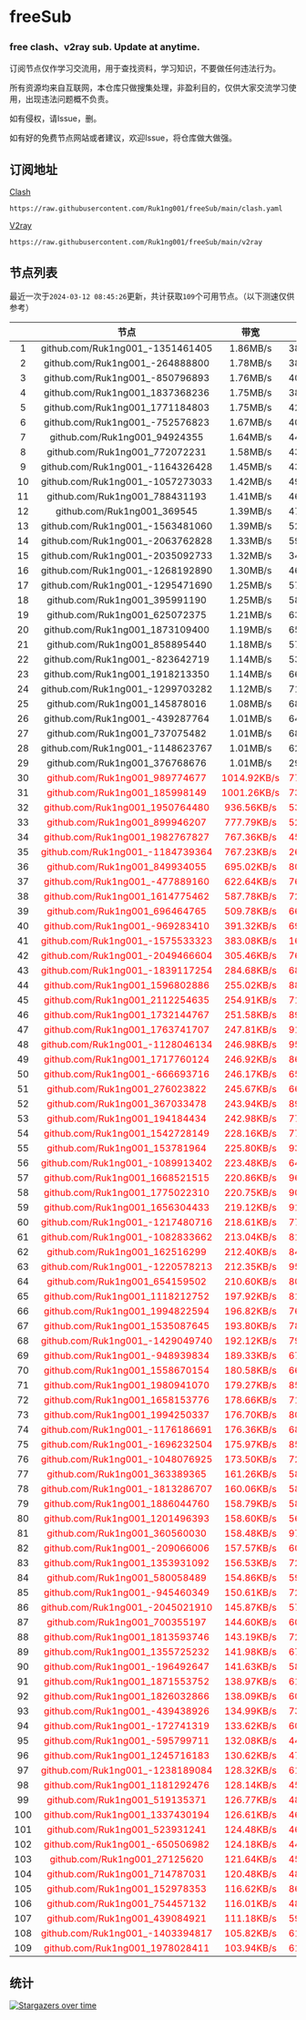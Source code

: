 # freeSub
### free clash、v2ray sub. Update at anytime.

订阅节点仅作学习交流用，用于查找资料，学习知识，不要做任何违法行为。

所有资源均来自互联网，本仓库只做搜集处理，非盈利目的，仅供大家交流学习使用，出现违法问题概不负责。

如有侵权，请Issue，删。

如有好的免费节点网站或者建议，欢迎Issue，将仓库做大做强。

## 订阅地址
[Clash](https://raw.githubusercontent.com/Ruk1ng001/freeSub/main/clash.yaml)
```
https://raw.githubusercontent.com/Ruk1ng001/freeSub/main/clash.yaml
```
[V2ray](https://raw.githubusercontent.com/Ruk1ng001/freeSub/main/v2ray)
```
https://raw.githubusercontent.com/Ruk1ng001/freeSub/main/v2ray
```

## 节点列表

最近一次于`2024-03-12 08:45:26`更新，共计获取`109`个可用节点。（以下测速仅供参考）

|  | 节点 | 带宽 | 延迟 |
|:-:|:--:|:--:|:--:|
 | 1 | github.com/Ruk1ng001_-1351461405 | 1.86MB/s | 386.00ms |
 | 2 | github.com/Ruk1ng001_-264888800 | 1.78MB/s | 388.00ms |
 | 3 | github.com/Ruk1ng001_-850796893 | 1.76MB/s | 402.00ms |
 | 4 | github.com/Ruk1ng001_1837368236 | 1.75MB/s | 384.00ms |
 | 5 | github.com/Ruk1ng001_1771184803 | 1.75MB/s | 428.00ms |
 | 6 | github.com/Ruk1ng001_-752576823 | 1.67MB/s | 409.00ms |
 | 7 | github.com/Ruk1ng001_94924355 | 1.64MB/s | 443.00ms |
 | 8 | github.com/Ruk1ng001_772072231 | 1.58MB/s | 433.00ms |
 | 9 | github.com/Ruk1ng001_-1164326428 | 1.45MB/s | 438.00ms |
 | 10 | github.com/Ruk1ng001_-1057273033 | 1.42MB/s | 499.00ms |
 | 11 | github.com/Ruk1ng001_788431193 | 1.41MB/s | 468.00ms |
 | 12 | github.com/Ruk1ng001_369545 | 1.39MB/s | 474.00ms |
 | 13 | github.com/Ruk1ng001_-1563481060 | 1.39MB/s | 520.00ms |
 | 14 | github.com/Ruk1ng001_-2063762828 | 1.33MB/s | 592.00ms |
 | 15 | github.com/Ruk1ng001_-2035092733 | 1.32MB/s | 345.00ms |
 | 16 | github.com/Ruk1ng001_-1268192890 | 1.30MB/s | 464.00ms |
 | 17 | github.com/Ruk1ng001_-1295471690 | 1.25MB/s | 572.00ms |
 | 18 | github.com/Ruk1ng001_395991190 | 1.25MB/s | 588.00ms |
 | 19 | github.com/Ruk1ng001_625072375 | 1.21MB/s | 639.00ms |
 | 20 | github.com/Ruk1ng001_1873109400 | 1.19MB/s | 651.00ms |
 | 21 | github.com/Ruk1ng001_858895440 | 1.18MB/s | 576.00ms |
 | 22 | github.com/Ruk1ng001_-823642719 | 1.14MB/s | 537.00ms |
 | 23 | github.com/Ruk1ng001_1918213350 | 1.14MB/s | 663.00ms |
 | 24 | github.com/Ruk1ng001_-1299703282 | 1.12MB/s | 716.00ms |
 | 25 | github.com/Ruk1ng001_145878016 | 1.08MB/s | 682.00ms |
 | 26 | github.com/Ruk1ng001_-439287764 | 1.01MB/s | 640.00ms |
 | 27 | github.com/Ruk1ng001_737075482 | 1.01MB/s | 681.00ms |
 | 28 | github.com/Ruk1ng001_-1148623767 | 1.01MB/s | 624.00ms |
 | 29 | github.com/Ruk1ng001_376768676 | 1.01MB/s | 292.00ms |
 | 30 | <font color=red>github.com/Ruk1ng001_989774677</font> | <font color=red>1014.92KB/s</font> | <font color=red>776.00ms</font> |
 | 31 | <font color=red>github.com/Ruk1ng001_185998149</font> | <font color=red>1001.26KB/s</font> | <font color=red>731.00ms</font> |
 | 32 | <font color=red>github.com/Ruk1ng001_1950764480</font> | <font color=red>936.56KB/s</font> | <font color=red>535.00ms</font> |
 | 33 | <font color=red>github.com/Ruk1ng001_899946207</font> | <font color=red>777.79KB/s</font> | <font color=red>524.00ms</font> |
 | 34 | <font color=red>github.com/Ruk1ng001_1982767827</font> | <font color=red>767.36KB/s</font> | <font color=red>457.00ms</font> |
 | 35 | <font color=red>github.com/Ruk1ng001_-1184739364</font> | <font color=red>767.23KB/s</font> | <font color=red>261.00ms</font> |
 | 36 | <font color=red>github.com/Ruk1ng001_849934055</font> | <font color=red>695.02KB/s</font> | <font color=red>802.00ms</font> |
 | 37 | <font color=red>github.com/Ruk1ng001_-477889160</font> | <font color=red>622.64KB/s</font> | <font color=red>768.00ms</font> |
 | 38 | <font color=red>github.com/Ruk1ng001_1614775462</font> | <font color=red>587.78KB/s</font> | <font color=red>720.00ms</font> |
 | 39 | <font color=red>github.com/Ruk1ng001_696464765</font> | <font color=red>509.78KB/s</font> | <font color=red>668.00ms</font> |
 | 40 | <font color=red>github.com/Ruk1ng001_-969283410</font> | <font color=red>391.32KB/s</font> | <font color=red>691.00ms</font> |
 | 41 | <font color=red>github.com/Ruk1ng001_-1575533323</font> | <font color=red>383.08KB/s</font> | <font color=red>164.00ms</font> |
 | 42 | <font color=red>github.com/Ruk1ng001_-2049466604</font> | <font color=red>305.46KB/s</font> | <font color=red>760.00ms</font> |
 | 43 | <font color=red>github.com/Ruk1ng001_-1839117254</font> | <font color=red>284.68KB/s</font> | <font color=red>685.00ms</font> |
 | 44 | <font color=red>github.com/Ruk1ng001_1596802886</font> | <font color=red>255.02KB/s</font> | <font color=red>889.00ms</font> |
 | 45 | <font color=red>github.com/Ruk1ng001_2112254635</font> | <font color=red>254.91KB/s</font> | <font color=red>717.00ms</font> |
 | 46 | <font color=red>github.com/Ruk1ng001_1732144767</font> | <font color=red>251.58KB/s</font> | <font color=red>898.00ms</font> |
 | 47 | <font color=red>github.com/Ruk1ng001_1763741707</font> | <font color=red>247.81KB/s</font> | <font color=red>913.00ms</font> |
 | 48 | <font color=red>github.com/Ruk1ng001_-1128046134</font> | <font color=red>246.98KB/s</font> | <font color=red>958.00ms</font> |
 | 49 | <font color=red>github.com/Ruk1ng001_1717760124</font> | <font color=red>246.92KB/s</font> | <font color=red>864.00ms</font> |
 | 50 | <font color=red>github.com/Ruk1ng001_-666693716</font> | <font color=red>246.17KB/s</font> | <font color=red>651.00ms</font> |
 | 51 | <font color=red>github.com/Ruk1ng001_276023822</font> | <font color=red>245.67KB/s</font> | <font color=red>667.00ms</font> |
 | 52 | <font color=red>github.com/Ruk1ng001_367033478</font> | <font color=red>243.94KB/s</font> | <font color=red>892.00ms</font> |
 | 53 | <font color=red>github.com/Ruk1ng001_194184434</font> | <font color=red>242.98KB/s</font> | <font color=red>777.00ms</font> |
 | 54 | <font color=red>github.com/Ruk1ng001_1542728149</font> | <font color=red>228.16KB/s</font> | <font color=red>773.00ms</font> |
 | 55 | <font color=red>github.com/Ruk1ng001_153781964</font> | <font color=red>225.80KB/s</font> | <font color=red>933.00ms</font> |
 | 56 | <font color=red>github.com/Ruk1ng001_-1089913402</font> | <font color=red>223.48KB/s</font> | <font color=red>644.00ms</font> |
 | 57 | <font color=red>github.com/Ruk1ng001_1668521515</font> | <font color=red>220.86KB/s</font> | <font color=red>967.00ms</font> |
 | 58 | <font color=red>github.com/Ruk1ng001_1775022310</font> | <font color=red>220.75KB/s</font> | <font color=red>908.00ms</font> |
 | 59 | <font color=red>github.com/Ruk1ng001_1656304433</font> | <font color=red>219.12KB/s</font> | <font color=red>918.00ms</font> |
 | 60 | <font color=red>github.com/Ruk1ng001_-1217480716</font> | <font color=red>218.61KB/s</font> | <font color=red>778.00ms</font> |
 | 61 | <font color=red>github.com/Ruk1ng001_-1082833662</font> | <font color=red>213.04KB/s</font> | <font color=red>813.00ms</font> |
 | 62 | <font color=red>github.com/Ruk1ng001_162516299</font> | <font color=red>212.40KB/s</font> | <font color=red>843.00ms</font> |
 | 63 | <font color=red>github.com/Ruk1ng001_-1220578213</font> | <font color=red>212.35KB/s</font> | <font color=red>954.00ms</font> |
 | 64 | <font color=red>github.com/Ruk1ng001_654159502</font> | <font color=red>210.60KB/s</font> | <font color=red>809.00ms</font> |
 | 65 | <font color=red>github.com/Ruk1ng001_1118212752</font> | <font color=red>197.92KB/s</font> | <font color=red>819.00ms</font> |
 | 66 | <font color=red>github.com/Ruk1ng001_1994822594</font> | <font color=red>196.82KB/s</font> | <font color=red>766.00ms</font> |
 | 67 | <font color=red>github.com/Ruk1ng001_1535087645</font> | <font color=red>193.80KB/s</font> | <font color=red>787.00ms</font> |
 | 68 | <font color=red>github.com/Ruk1ng001_-1429049740</font> | <font color=red>192.12KB/s</font> | <font color=red>795.00ms</font> |
 | 69 | <font color=red>github.com/Ruk1ng001_-948939834</font> | <font color=red>189.33KB/s</font> | <font color=red>678.00ms</font> |
 | 70 | <font color=red>github.com/Ruk1ng001_1558670154</font> | <font color=red>180.58KB/s</font> | <font color=red>668.00ms</font> |
 | 71 | <font color=red>github.com/Ruk1ng001_1980941070</font> | <font color=red>179.27KB/s</font> | <font color=red>854.00ms</font> |
 | 72 | <font color=red>github.com/Ruk1ng001_1658153776</font> | <font color=red>178.66KB/s</font> | <font color=red>719.00ms</font> |
 | 73 | <font color=red>github.com/Ruk1ng001_1994250337</font> | <font color=red>176.70KB/s</font> | <font color=red>800.00ms</font> |
 | 74 | <font color=red>github.com/Ruk1ng001_-1176186691</font> | <font color=red>176.36KB/s</font> | <font color=red>686.00ms</font> |
 | 75 | <font color=red>github.com/Ruk1ng001_-1696232504</font> | <font color=red>175.97KB/s</font> | <font color=red>853.00ms</font> |
 | 76 | <font color=red>github.com/Ruk1ng001_-1048076925</font> | <font color=red>173.50KB/s</font> | <font color=red>726.00ms</font> |
 | 77 | <font color=red>github.com/Ruk1ng001_363389365</font> | <font color=red>161.26KB/s</font> | <font color=red>583.00ms</font> |
 | 78 | <font color=red>github.com/Ruk1ng001_-1813286707</font> | <font color=red>160.06KB/s</font> | <font color=red>589.00ms</font> |
 | 79 | <font color=red>github.com/Ruk1ng001_1886044760</font> | <font color=red>158.79KB/s</font> | <font color=red>588.00ms</font> |
 | 80 | <font color=red>github.com/Ruk1ng001_1201496393</font> | <font color=red>158.60KB/s</font> | <font color=red>560.00ms</font> |
 | 81 | <font color=red>github.com/Ruk1ng001_360560030</font> | <font color=red>158.48KB/s</font> | <font color=red>973.00ms</font> |
 | 82 | <font color=red>github.com/Ruk1ng001_-209066006</font> | <font color=red>157.57KB/s</font> | <font color=red>605.00ms</font> |
 | 83 | <font color=red>github.com/Ruk1ng001_1353931092</font> | <font color=red>156.53KB/s</font> | <font color=red>725.00ms</font> |
 | 84 | <font color=red>github.com/Ruk1ng001_580058489</font> | <font color=red>154.86KB/s</font> | <font color=red>592.00ms</font> |
 | 85 | <font color=red>github.com/Ruk1ng001_-945460349</font> | <font color=red>150.61KB/s</font> | <font color=red>724.00ms</font> |
 | 86 | <font color=red>github.com/Ruk1ng001_-2045021910</font> | <font color=red>145.87KB/s</font> | <font color=red>575.00ms</font> |
 | 87 | <font color=red>github.com/Ruk1ng001_700355197</font> | <font color=red>144.60KB/s</font> | <font color=red>608.00ms</font> |
 | 88 | <font color=red>github.com/Ruk1ng001_1813593746</font> | <font color=red>143.19KB/s</font> | <font color=red>729.00ms</font> |
 | 89 | <font color=red>github.com/Ruk1ng001_1355725232</font> | <font color=red>141.98KB/s</font> | <font color=red>670.00ms</font> |
 | 90 | <font color=red>github.com/Ruk1ng001_-196492647</font> | <font color=red>141.63KB/s</font> | <font color=red>588.00ms</font> |
 | 91 | <font color=red>github.com/Ruk1ng001_1871553752</font> | <font color=red>138.97KB/s</font> | <font color=red>611.00ms</font> |
 | 92 | <font color=red>github.com/Ruk1ng001_1826032866</font> | <font color=red>138.09KB/s</font> | <font color=red>603.00ms</font> |
 | 93 | <font color=red>github.com/Ruk1ng001_-439438926</font> | <font color=red>134.99KB/s</font> | <font color=red>733.00ms</font> |
 | 94 | <font color=red>github.com/Ruk1ng001_-172741319</font> | <font color=red>133.62KB/s</font> | <font color=red>608.00ms</font> |
 | 95 | <font color=red>github.com/Ruk1ng001_-595799711</font> | <font color=red>132.08KB/s</font> | <font color=red>445.00ms</font> |
 | 96 | <font color=red>github.com/Ruk1ng001_1245716183</font> | <font color=red>130.62KB/s</font> | <font color=red>477.00ms</font> |
 | 97 | <font color=red>github.com/Ruk1ng001_-1238189084</font> | <font color=red>128.32KB/s</font> | <font color=red>612.00ms</font> |
 | 98 | <font color=red>github.com/Ruk1ng001_1181292476</font> | <font color=red>128.14KB/s</font> | <font color=red>455.00ms</font> |
 | 99 | <font color=red>github.com/Ruk1ng001_519135371</font> | <font color=red>126.77KB/s</font> | <font color=red>480.00ms</font> |
 | 100 | <font color=red>github.com/Ruk1ng001_1337430194</font> | <font color=red>126.61KB/s</font> | <font color=red>463.00ms</font> |
 | 101 | <font color=red>github.com/Ruk1ng001_523931241</font> | <font color=red>124.48KB/s</font> | <font color=red>469.00ms</font> |
 | 102 | <font color=red>github.com/Ruk1ng001_-650506982</font> | <font color=red>124.18KB/s</font> | <font color=red>448.00ms</font> |
 | 103 | <font color=red>github.com/Ruk1ng001_27125620</font> | <font color=red>121.64KB/s</font> | <font color=red>455.00ms</font> |
 | 104 | <font color=red>github.com/Ruk1ng001_714787031</font> | <font color=red>120.48KB/s</font> | <font color=red>488.00ms</font> |
 | 105 | <font color=red>github.com/Ruk1ng001_152978353</font> | <font color=red>116.62KB/s</font> | <font color=red>863.00ms</font> |
 | 106 | <font color=red>github.com/Ruk1ng001_754457132</font> | <font color=red>116.01KB/s</font> | <font color=red>484.00ms</font> |
 | 107 | <font color=red>github.com/Ruk1ng001_439084921</font> | <font color=red>111.18KB/s</font> | <font color=red>598.00ms</font> |
 | 108 | <font color=red>github.com/Ruk1ng001_-1403394817</font> | <font color=red>105.82KB/s</font> | <font color=red>616.00ms</font> |
 | 109 | <font color=red>github.com/Ruk1ng001_1978028411</font> | <font color=red>103.94KB/s</font> | <font color=red>616.00ms</font> |


## 统计

[![Stargazers over time](https://starchart.cc/Ruk1ng001/freeSub.svg)](https://starchart.cc/Ruk1ng001/freeSub)